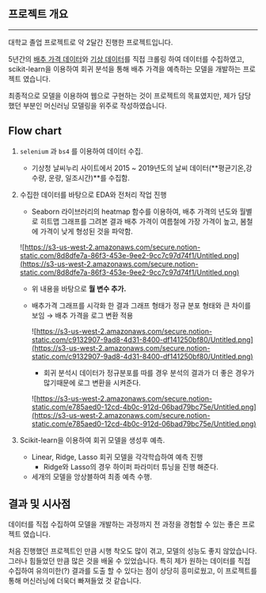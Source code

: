 ## 프로젝트 개요

---

대학교 졸업 프로젝트로 약 2달간 진행한 프로젝트입니다.

5년간의 [배추 가격 데이터](https://www.kamis.or.kr/customer/price/wholesale/item.do)와 [기상 데이터](https://data.kma.go.kr/cmmn/main.do)를 직접 크롤링 하여 데이터를 수집하였고, scikit-learn을 이용하여 회귀 분석을 통해 배추 가격을 예측하는 모델을 개발하는 프로젝트 였습니다.

최종적으로 모델을 이용하여 웹으로 구현하는 것이 프로젝트의 목표였지만, 제가 담당 했던 부분인 머신러닝 모델링을 위주로 작성하였습니다.

## Flow chart

1. `selenium` 과 `bs4` 를 이용하여 데이터 수집.
    - 기상청 날씨누리 사이트에서 2015 ~ 2019년도의 날씨 데이터(**평균기온,강수량, 운량, 일조시간)**를 수집함.
2. 수집한 데이터를 바탕으로 EDA와 전처리 작업 진행
    - Seaborn 라이브러리의 heatmap 함수를 이용하여, 배추 가격의 년도와 월별로 히트맵 그래프를 그려본 결과 배추 가격이 여름철에 가장 가격이 높고, 봄철에 가격이 낮게 형성된 것을 파악함.

    ![https://s3-us-west-2.amazonaws.com/secure.notion-static.com/8d8dfe7a-86f3-453e-9ee2-9cc7c97d74f1/Untitled.png](https://s3-us-west-2.amazonaws.com/secure.notion-static.com/8d8dfe7a-86f3-453e-9ee2-9cc7c97d74f1/Untitled.png)

    - 위 내용을 바탕으로 **월 변수 추가.**
    - 배추가격 그래프를 시각화 한 결과 그래프 형태가 정규 분포 형태와 큰 차이를 보임 → 배추 가격을 로그 변환 적용

        ![https://s3-us-west-2.amazonaws.com/secure.notion-static.com/c9132907-9ad8-4d31-8400-df141250bf80/Untitled.png](https://s3-us-west-2.amazonaws.com/secure.notion-static.com/c9132907-9ad8-4d31-8400-df141250bf80/Untitled.png)

        - 회귀 분석시 데이터가 정규분포를 따를 경우 분석의 결과가 더 좋은 경우가 많기때문에 로그 변환을 시켜준다.

        ![https://s3-us-west-2.amazonaws.com/secure.notion-static.com/e785aed0-12cd-4b0c-912d-06bad79bc75e/Untitled.png](https://s3-us-west-2.amazonaws.com/secure.notion-static.com/e785aed0-12cd-4b0c-912d-06bad79bc75e/Untitled.png)

3. Scikit-learn을 이용하여 회귀 모델을 생성후 예측.
    - Linear, Ridge, Lasso 회귀 모델을 각각학습하여 예측 진행
        - Ridge와 Lasso의 경우 하이퍼 파라미터 튜닝을 진행 해준다.
    - 세개의 모델을 앙상블하여 최종 예측 수행.

## 결과 및 시사점

데이터를 직접 수집하여 모델을 개발하는 과정까지 전 과정을 경험할 수 있는 좋은 프로젝트 였습니다.

처음 진행했던 프로젝트인 만큼 시행 착오도 많이 겪고, 모델의 성능도 좋지 않았습니다. 그러나 힘들었던 만큼 많은 것을 배울 수 있었습니다. 특히 제가 원하는 데이터를 직접 수집하여 유의미한(?) 결과를 도출 할 수 있다는 점이 상당히 흥미로웠고, 이 프로젝트를 통해 머신러닝에 더욱더 빠져들었 것 같습니다.
